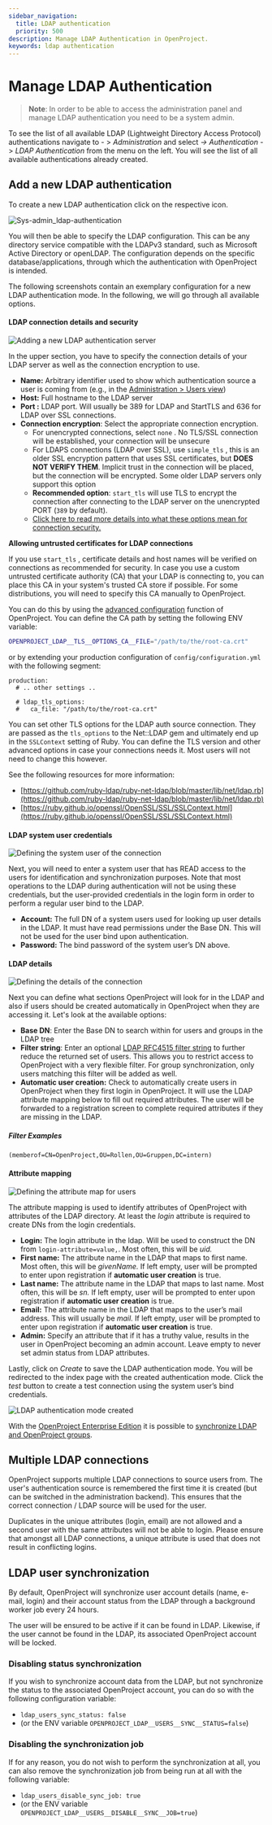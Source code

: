 ```yaml
---
sidebar_navigation:
  title: LDAP authentication
  priority: 500
description: Manage LDAP Authentication in OpenProject.
keywords: ldap authentication
---
```


# Manage LDAP Authentication

> **Note**: In order to be able to access the administration panel and manage LDAP authentication you need to be a system admin.

To see the list of all available LDAP (Lightweight Directory Access  Protocol) authentications navigate to - > *Administration* and select *-> Authentication* -> *LDAP Authentication* from the menu on the left. You will see the list of all available authentications already created.

## Add a new LDAP authentication

To create a new LDAP authentication click on the respective icon.

![Sys-admin_ldap-authentication](Sys-admin_ldap-authentication.png)

You will then be able to specify the LDAP configuration. This can be  any directory service compatible with the LDAPv3 standard, such as  Microsoft Active Directory or openLDAP. The configuration depends on the specific database/applications, through which the authentication with  OpenProject is intended.

The following screenshots contain an exemplary configuration for a  new LDAP authentication mode. In the following, we will go through all  available options.



#### LDAP connection details and security

![Adding a new LDAP authentication server](ldap-host-and-security.png)



In the upper section, you have to specify the connection details of your LDAP server as well as the connection encryption to use.



- **Name:** Arbitrary identifier used to show which authentication source a user is coming from (e.g., in the [Administration > Users view](../../users-permissions/users/))
- **Host:** Full hostname to the LDAP server
- **Port :** LDAP port. Will usually be 389 for LDAP and StartTLS and 636 for LDAP over SSL connections.
- **Connection encryption**: Select the appropriate connection encryption.
  - For unencrypted connections, select `none`  . No TLS/SSL connection will be established, your connection will be unsecure
  - For LDAPS connections (LDAP over SSL), use `simple_tls` , this is an older SSL encryption pattern that uses SSL certificates, but **DOES NOT VERIFY THEM**. Implicit trust in the connection will be placed, but the connection will be encrypted. Some older LDAP servers only support this option
  - **Recommended option**: `start_tls` will use TLS to encrypt the connection after connecting to the LDAP server on the unencrypted PORT (`389` by default).
  -  [Click here to read more details into what these options mean for connection security.](https://www.rubydoc.info/gems/ruby-net-ldap/Net/LDAP)



**Allowing untrusted certificates for LDAP connections**

If you use `start_tls` , certificate details and host names will be verified on connections as recommended for security. In case you use a custom untrusted certificate authority (CA) that your LDAP is connecting to, you can place this CA in your system's trusted CA store if possible. For some distributions, you will need to specify this CA manually to OpenProject.

You can do this by using the [advanced configuration](../../../installation-and-operations/configuration/) function of OpenProject. You can define the CA path by setting the following ENV variable:

```bash
OPENPROJECT_LDAP__TLS__OPTIONS_CA__FILE="/path/to/the/root-ca.crt"
```

or by extending your production configuration of `config/configuration.yml` with the following segment:

```
production:
  # .. other settings ..
  
  # ldap_tls_options:
  #   ca_file: "/path/to/the/root-ca.crt"
```

You can set other TLS options for the LDAP auth source connection. They are passed as the `tls_options` to the Net::LDAP gem and ultimately end up in the `SSLContext` setting of Ruby. You can define the TLS version and other advanced options in case your connections needs it. Most users will not need to change this however.

See the following resources for more information:

- [https://github.com/ruby-ldap/ruby-net-ldap/blob/master/lib/net/ldap.rb](https://github.com/ruby-ldap/ruby-net-ldap/blob/master/lib/net/ldap.rb)
- [https://ruby.github.io/openssl/OpenSSL/SSL/SSLContext.html](https://ruby.github.io/openssl/OpenSSL/SSL/SSLContext.html)


#### LDAP system user credentials

![Defining the system user of the connection](ldap-system-user.png)



Next, you will need to enter a system user that has READ access to the users for identification and synchronization purposes. Note that most operations to the LDAP during authentication will not be using these credentials, but the user-provided credentials in the login form in order to perform a regular user bind to the LDAP.



- **Account:** The full DN of a system users used for  looking up user details in the LDAP. It must have read permissions under the Base DN. This will not be used for the user bind upon  authentication.
- **Password:** The bind password of the system user’s DN above.



#### LDAP details

![Defining the details of the connection](ldap-details.png)

Next you can define what sections OpenProject will look for in the LDAP and also if users should be created automatically in OpenProject when they are accessing it. Let's look at the available options:



- **Base DN**: Enter the Base DN to search within for users and groups in the LDAP tree
- **Filter string**: Enter an optional [LDAP RFC4515 filter string](https://datatracker.ietf.org/doc/html/rfc4515) to further reduce the returned set of users. This allows you to restrict access to OpenProject with a very flexible filter. For group synchronization, only users matching this filter will be added as well.
- **Automatic user creation:** Check to automatically  create users in OpenProject when they first login in OpenProject. It  will use the LDAP attribute mapping below to fill out required  attributes. The user will be forwarded to a registration screen to  complete required attributes if they are missing in the LDAP.

##### Filter Examples

```
(memberof=CN=OpenProject,OU=Rollen,OU=Gruppen,DC=intern)
```

#### Attribute mapping

![Defining the attribute map for users](ldap-attribute-mapping.png)

The attribute mapping is used to identify attributes of OpenProject with attributes of the LDAP directory. At least the *login* attribute is required to create DNs from the login credentials.

- **Login:** The login attribute in the ldap. Will be used to construct the DN from `login-attribute=value,`. Most often, this will be *uid.*
- **First name:** The attribute name in the LDAP that maps to first name. Most often, this will be *givenName.* If left empty, user will be prompted to enter upon registration if **automatic user creation** is true.
- **Last name:** The attribute name in the LDAP that maps to last name. Most often, this will be *sn.* If left empty, user will be prompted to enter upon registration if **automatic user creation** is true.
- **Email:** The attribute name in the LDAP that maps to the user’s mail address. This will usually be *mail.* If left empty, user will be prompted to enter upon registration if **automatic user creation** is true.
- **Admin:** Specify an attribute that if it has a truthy value, results in the user in OpenProject becoming an admin account.  Leave empty to never set admin status from LDAP attributes.

 

Lastly, click on *Create* to save the LDAP authentication  mode. You will be redirected to the index page with the created  authentication mode. Click the *test*  button to create a test connection using the system user’s bind credentials.

![LDAP authentication mode created](ldap-index-page.png)



With the [OpenProject Enterprise Edition](https://www.openproject.org/enterprise-edition/) it is possible to [synchronize LDAP and OpenProject groups](./ldap-group-synchronization).


## Multiple LDAP connections

OpenProject supports multiple LDAP connections to source users from. The user's authentication source is remembered the first time it is created (but can be switched in the administration backend). This ensures that the correct connection / LDAP source will be used for the user.

Duplicates in the unique attributes (login, email) are not allowed and a second user with the same attributes will not be able to login. Please ensure that amongst all LDAP connections, a unique attribute is used that does not result in conflicting logins.



## LDAP user synchronization

By default, OpenProject will synchronize user account details (name, e-mail, login) and their account status from the LDAP through a background worker job every 24 hours. 

The user will be ensured to be active if it can be found in LDAP. Likewise, if the user cannot be found in the LDAP, its associated OpenProject account will be locked.

### **Disabling status synchronization**

If you wish to synchronize account data from the LDAP, but not synchronize the status to the associated OpenProject account, you can do so with the following configuration variable:

- `ldap_users_sync_status: false` 
- (or the ENV variable `OPENPROJECT_LDAP__USERS__SYNC__STATUS=false`) 

### Disabling the synchronization job

If for any reason, you do not wish to perform the synchronization at all, you can also remove the synchronization job from being run at all with the following variable:

- `ldap_users_disable_sync_job: true` 
- (or the ENV variable `OPENPROJECT_LDAP__USERS__DISABLE__SYNC__JOB=true`) 
